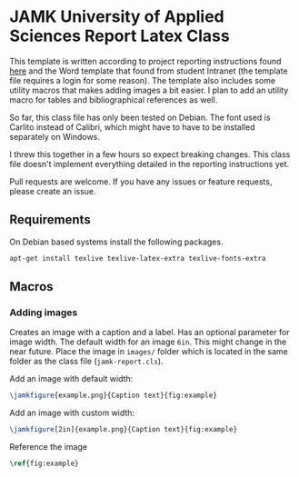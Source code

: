 # JAMK University of Applied Sciences Report Latex Class

This template is written according to project reporting
instructions found
[here](http://oppimateriaalit.jamk.fi/projectreportinginstructions/7-appearance-of-the-thesis/)
and the Word template that found from student Intranet (the
template file requires a login for some reason).  The template
also includes some utility macros that makes adding images a bit
easier. I plan to add an utility macro for tables and
bibliographical references as well. 

So far, this class file has only been tested on Debian. The font
used is Carlito instead of Calibri, which might have to have to be
installed separately on Windows.

I threw this together in a few hours so expect breaking changes.
This class file doesn't implement everything detailed in the
reporting instructions yet.

Pull requests are welcome. If you have any issues or feature
requests, please create an issue.

## Requirements

On Debian based systems install the following packages.

```bash
apt-get install texlive texlive-latex-extra texlive-fonts-extra
```

## Macros

### Adding images

Creates an image with a caption and a label. Has an optional parameter for image width. The default width for an image `6in`. This might change in the near future. Place the image in `images/` folder which is located in the same folder as the class file (`jamk-report.cls`).

Add an image with default width:

```latex
\jamkfigure{example.png}{Caption text}{fig:example}
```

Add an image with custom width:
```latex
\jamkfigure[2in]{example.png}{Caption text}{fig:example}
```

Reference the image
```latex
\ref{fig:example}
```
